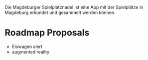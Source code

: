 Die Magdeburger Spielplatznadel ist eine App mit der Spielplätze in Magdeburg erkundet und gesammelt werden können.

# Roadmap Proposals

- Eiswagen alert
- augmented reality
